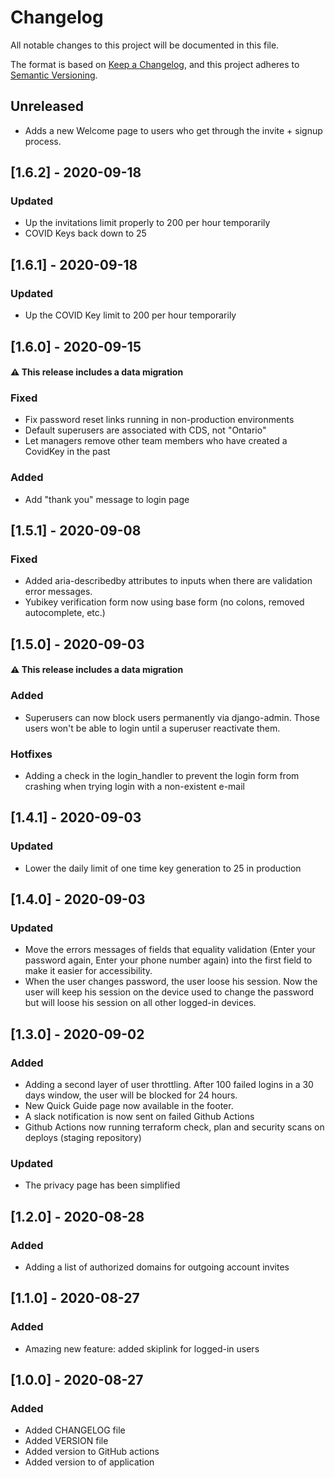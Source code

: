 # Changelog

All notable changes to this project will be documented in this file.

The format is based on [Keep a Changelog](https://keepachangelog.com/en/1.0.0/),
and this project adheres to [Semantic Versioning](https://semver.org/spec/v2.0.0.html).

## Unreleased

- Adds a new Welcome page to users who get through the invite + signup process.

## [1.6.2] - 2020-09-18

### Updated

- Up the invitations limit properly to 200 per hour temporarily
- COVID Keys back down to 25

## [1.6.1] - 2020-09-18

### Updated

- Up the COVID Key limit to 200 per hour temporarily

## [1.6.0] - 2020-09-15

#### ⚠️ This release includes a data migration

### Fixed

- Fix password reset links running in non-production environments
- Default superusers are associated with CDS, not "Ontario"
- Let managers remove other team members who have created a CovidKey in the past

### Added

- Add "thank you" message to login page

## [1.5.1] - 2020-09-08

### Fixed

- Added aria-describedby attributes to inputs when there are validation error messages.
- Yubikey verification form now using base form (no colons, removed autocomplete, etc.)

## [1.5.0] - 2020-09-03

#### ⚠️ This release includes a data migration

### Added

- Superusers can now block users permanently via django-admin. Those users won't be able to login until a superuser reactivate them.

### Hotfixes

- Adding a check in the login_handler to prevent the login form from crashing when trying login with a non-existent e-mail

## [1.4.1] - 2020-09-03

### Updated

- Lower the daily limit of one time key generation to 25 in production

## [1.4.0] - 2020-09-03

### Updated

- Move the errors messages of fields that equality validation (Enter your password again, Enter your phone number again) into the first field to make it easier for accessibility.
- When the user changes password, the user loose his session. Now the user will keep his session on the device used to change the password but will loose his session on all other logged-in devices.

## [1.3.0] - 2020-09-02

### Added

- Adding a second layer of user throttling. After 100 failed logins in a 30 days window, the user will be blocked for 24 hours.
- New Quick Guide page now available in the footer.
- A slack notification is now sent on failed Github Actions
- Github Actions now running terraform check, plan and security scans on deploys (staging repository)

### Updated

- The privacy page has been simplified

## [1.2.0] - 2020-08-28

### Added

- Adding a list of authorized domains for outgoing account invites

## [1.1.0] - 2020-08-27

### Added

- Amazing new feature: added skiplink for logged-in users

## [1.0.0] - 2020-08-27

### Added

- Added CHANGELOG file
- Added VERSION file
- Added version to GitHub actions
- Added version to <head> of application
